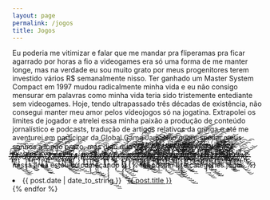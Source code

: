 ```yaml
---
layout: page
permalink: /jogos
title: Jogos
---
```

Eu poderia me vitimizar e falar que me mandar pra fliperamas pra ficar agarrado por horas a fio a videogames era só uma forma de me manter longe, mas na verdade eu sou muito grato por meus progenitores terem investido vários R$ semanalmente nisso. Ter ganhado um Master System Compact em 1997 mudou radicalmente minha vida e eu não consigo mensurar em palavras como minha vida teria sido tristemente entediante sem videogames. Hoje, tendo ultrapassado três décadas de existência, não consegui manter meu amor pelos vídeojogos só na jogatina. Extrapolei os limites de jogador e atrelei essa minha paixão a produção de conteúdo jornalístico e podcasts, tradução de artigos relativos da gringa e até me aventurei em participar da Global Game Jam. Não quero spoilar meus sonhos a longo prazo, mas digo que e̸̸̡̨͢͟͞҉̷̨҉̴̶̷̵̨̢̡̡̢̨́́̕͢͟͟͟͟͠͠͞͝͝͞͞͡s̷̶̴͠҉̷̷̧̛̛̛̕͘͘͝҉̵̶̸̨̢̛͘͘͘͟͜͢͟͜͟͢͡͞҉̴͢ţ̵̶̸̴̷̷̴̶̴̷̢̨̡̨̨̨́̀́̀́̀́͘̕͘͜͢͟͟͟͢͡͡͡͡ó̸̷̡̡̡̢͢͞҉̴̷̶̧̨̡͘̕͟͢͟͜҉̵̨̢̛́̕͘͢͜͢͜͟͟͝ų̵̷̸̴̶̶̴̴̸̡̢̡̧̛̛́̀̕͘͜͜͟͟͜͝͠͡͡͡͡҉͢͟͜҉͢ ҉̷̷̷̧̧̧̡̛̛́̕͢͟͜͝͞͞͡͠҉̷̶̨͘͝҉̷̷̶̴̀͟͟͟͝͝d҉̵̧̧҉҉̵̢́̀̀̀̀̀͘͝҉̸̸̶̵̸̢̧́́́̕͘̕͜͜͜͢͞͝͝ę̶̷̷̵̷̴̷̸̶̵̶̨̧̡̧̢̨̨̛́̀̀̕̕̕͘̕̕͜͟͜͞͡͝͠͠ş͜҉̸̵̶̷̶̷̵̵̶̶̵̵̴̧̨̧̢̧̛̛̀́̀̕̕̕͘͜͢͜͢͞͠͞ę̴̴̸̢̛́̕͢͢͜͢҉̷̵̷̵̴̴̷̶̡̧̧́́͘̕͜͟͢͟͠͡͠͞͡ń̸̸̶̵̴̷̷̵̷̸̶̨̨̧́́̀́̕͟͢͝͞͡͠͡͠҉҉̶̴̧̛̕̕͠v̀҉̸̡̀́͘̕̕̕͢͟͜͡͝͞͝͡҉̶̵̷̨̡͢҉̵̴̴̡̛̀̕̕͜͝͝o҉̷̵̵̶̧̢̧̧̕̕͘͜͢͢͝͝͡͝͞͞҉̡́͜͠͡͝҉̶̢҉̧͢͝͞҉l̶̶̵̷̡̧̨̡̛̀́͘͘̕̕͘͟͢͢͡͞͝͡҉̧́͘҉͘͘͢҉̵̸̨̕͟v̶̶̡̧̨̢͘͢͢͞͞͠҉̷̢̡̡̀̀͘̕̕҉̸̀̕͝҉̴̷̶̧́͜͢͞҉è̸̶̶̶̴̢̛͘͘͢͜͝҉̵̵̶̴̷̶̵̢̡̢̡̨̨̡̛̀͘̕͜͜͢͞͠ņ̴̶̴̸̶̷̶̴̵̡̢̧̢̛̀́́́̀̕͘͟͟͟͟͢͡͞͠͞͡͝͠͞͞͝d̶̶̶̡̢̧̛́͜͝͞҉̸̴̴̵̷̷̶̢̨̢̨̨̡̀́̀́̕̕͜͢͡͠͡͝o̸̡̧͞҉̸̸̴̷̴̵̷̵̷̢̡̢̧̢̀́͘̕͘͢͡͠͝͠҉̶̵̢̢̨̀̀ ̡͞҉̶̴̴̴̵̸̧̨̢̛̛̛̀́̀͘̕͢͢͟͢͞͠͠҉̸̵̸̵̡̀́͟͟s̷̵̶̴̵̢̧̢̡̨̧̛̛̛̛̛̛̀́̀̀̕͘͟͟͜͢͝͝͡͝͝͞͡҉҉̸ò̵̸̸̸̷̴̴̴̧̨̡̨̧̡̢̨̡̧̡̡̀́̕͢͟͜͢͜͝͞͠͡͞͡͝͡z̶̷̵̵̸̸̴̶̢̢̢̢͘̕̕͟͟͟͠͞͞҉̵̷̵̸̷̧̢̀͘͘͘͜͢͝͝į̸͜͜͟҉̵̢̛́́͢͡͠҉̷̶̶̴̸̧̡̛̛̛̀́̀̀͘̕͟͢͢͢͞͠ǹ̷̶̷̢̧̧̛̛́͢͜͟͟͜͟͢͠͞͞͝͠҉̨҉̷̸̨̢͘̕͘͜͜͡͞͝h̸̴̀̕̕͢͜͜҉̷̴̷̸̷̧̢̨̨̛̛̛̀́͘̕͟͝͞͞͝͞͝҉̛͜͠͡ờ̵̸̸̵̴̵̡̢̢̨̢̛̀̕͟͢͟͞͠͝҉̷̴̴̢̢̛̛̛͠͝͞͞͠͝ ̷̸̧̧͢͢͡͝͞͠҉̴̨̡̛́̀́̕͡͝͡͠҉̵̵̴̸̶̢̢͠͞҉̴̛͝P̴̸̷̴̸̨̨̧̡̛̀̕͘͘͘͜͟͜͝͠҉̷̵̕҉̶̶̶̶̡̨̛̛̀́͘͠R̶̷̶̶̷̶̷̶̵̷̶̴̢̨̡̨̡̛̛̀́́́͘͘͟͟͜͜͟͟͟͡͠͡͠͞O̷̵̴̵̕̕͡҉̵̸̸̶̸̶̵̨̧̨̢̧̧̡̛̛̛̛̀́̀̕͟͜͟͝͝͝͞F̵̡͢͝҉̴̴̸̴̶̶̸̴̷̸̡̢̧̨̛́́̕̕̕͢͟͢͜͝͡͞͞͡͝͡͠A̶̴̷̶̶̷̴̧̡̛͢͞͝҉̴̶̸̶̨̨̡̢̧̡̛̛̛͘͘̕̕͜͠͝͡҉͜Ń̶̸̶̡̀͘͝͞͠͠҉̶̷̸̸̴̡̨̧̛́͘̕̕̕͜͜͜͟͟͟͜͠͞͞͡Á̵̶̵̵̧̨̡̢̀̀̀̕̕̕͘͢͜͢͜͟͟͡͞͠͡͝҉̶̡̀̕̕͟͢͡͡D̨̡̢̡̡̛̕͡͡҉̴̛͢͡҉̸̷̸̸̷̡̨̛̛̀́͢͟͢͟͜͠͝͡͝͝͠Ớ̵̸̴̶́̀̀͘̕͢͟͝͠͝͝͠͡͡͝҉̸̧̛̀̀͘̕͘͘͟͠͠͠͞͝Ŕ̸̵̢̛͜͡҉̶̴̷̴̶̴̵̶̧̢̨̛̀̀́́͘̕̕͘͘͟͜͞͠͡͝͡͝E҉̷̵̵̶́͘͘͝҉̶̷̡̛̕̕͘͢͟͠͝҉̸̸̴̷̡̢̢̧̛̀͜͠͡͝͞S̶̷̶̴̵̨̡̢̡̛̀̀́̀́́͘̕͜͟͜͟͠͠͡҉̵̧̛͘̕͘͢͝͞͞͝,̵̢̨̛҉̶̶̷̸̵̢̧̨̨̢̧̛́̕̕͢͜͟͢͝͡͝҉̴̨̧̛̀͜͢͟͢ ̵̸̷̵̴̧̧̢̧́̀̀́͘̕͜͢͜͢͡͝҉̸̸̶̢̧̡̢́̀̕͜͢͝͝͡ừ̶̴̶̸̸̴̷̶̵̸̵̴̶̷̡̡̧̡̨̛̛́̀́́̕̕͘̕̕͞͠͠͞͡ḿ̸̴̷̵̵̵̴̴̷̵̷̵̴̢̡̧̢̧̛̛́͘͘͘͘̕͘͟͜͢͢͢͠͞͞͠ ̷̨̀͠҉̸̸̴̨̡̧̨̛̛͘͘͜͢͠҉̴̶̶̡̨̡̛́͘̕͘͢͡͡͝͠͝m̷̵̵̨̢̧̡͘͡҉̵̢͠͝҉̴̶̀͟͠͠҉̵̸̨̨̢̡̡̧̢̢͜͜͞͠͞ȩ̶̸̷̵̡̡͜͢͢͞҉̸̸̴̶̶̴̶̧̀̕͢͟͡͝͠҉̛̀͘͘͜͜͝͞͞t̶̶̶̷̵̸̶̴̷̷̴̨̢̧̡̢̡̢̧̛́̀̀̀̀́̕̕͘͘͘͜͢͢͠͞͠r̵̴̴̶̶̴̸̵̡̢̢̢̧̨̨̧̛̛̀̀̀́̀̕͘͘͟͢͜͟͡͠͡͞҉̷̨ờ̵́͞҉̷̶̴̷̡̛̀̕͡͝͞͠҉̸̨̨̢̡͘͞͞҉̵́̕͘̕͝͝͝͞į̵̴̵̵̧̢̨̡̛́́͘̕͟͠͞͝͞͝͠҉͠͝҉̸̛̀̕̕͜͢͢͜͢͞͝d̷̴̸̷̷̢̢̧̡̧̢̡̨̧̧̡̡̨̛̛̀̀̀̕͢͜͢͢͢͟͠͞͞͡͡͞͡v̷̶̸̶̶̡͘̕͢͟͞͝҉̴̨͘̕͜҉̴̢̨̡́̀̀͜͠҉̷̷́͜͝҉҉̨á̷̴̶̴̴̵̴̧̧̨̧̧̧̢́́͘̕͘̕͟͢͟͟͢͜͢͢͢͜͝͡͞͝͝͝n͞҉̶̴̴̧̧̡̡̛̛͘͟͜͢͠͡͝͞͝͠͡͠҉̷̵̧́̕͘͜͝͡͡͡͠͡ì̷̵̶̵̷̢̧̨̨̡̡̡̢̨̨̨̛̛̀́̕̕͘̕͢͢͟͟͟͟͝͡͡͞͞͡ą̸̷̸̵̴̷̸̡̨̧̡̡̡̛́̀̕̕͘͜͜͢͜͟͝͠͝͞͝͝͝͝͝҉͜͡ ̶̸̸̷̷̶̶̶̸̷̨̢̨̨̨̡̛̛́̀̀̀̀̀̀́̀̀̀̕͘͜͜͢͝͞͞q̸̧̨͘̕͜͢͟͝͞͠҉̷̴̷̵̷̨̡̡̧̨̧̢̛́͘̕̕͘͘͜͡͡͡҉̀u̵̵̶̧̧̕͘͝͞҉̶̢̨̛̛͜͜͜͜͠͝҉̶̡̢̨̛̀̀̕͜͢͞͝͝͝҉e̵̴̷̶̴̷̢̡̡̢͘͘͘͢͟͟͠͠҉̶̷̴̷̸̴̵̴̶̧̢̡̀́͟͟͞͝ ̵̶̢̡̢̧̛́̀̀͘͟͝͡҉̷̵̴̶̶̸̧̡̧̨̀́́̀͘͟͢͢͝͝͠͞ú́͝҉̴̴̶̸̨̡̡̡̡̧̧̀͘̕͞͞͠҉̷̴̷̸̡̧̡̧́́̀̕͟͜͢ş̸̷̶̵̷̸̵̷̸̸̴̨̨̧̢̢̛̛̀̀̀́͘̕͢͟͜͡͡͡͝͡͞͝͡͡á̴̴̵̵̡̢̨̡̧̡̛̛́́́̀͘͘͟͢͟͟͝͞͠͝͠͞͡҉̵́͝͠҉́ ̵̶͞͠҉̶̶̴̴̧̧̛̛́́͘͘̕̕͘͜͠҉̶̴̢̨̡̛̀́͜͢͜͟͝͞ļ̴̸̵̡̡̛̛̀́͠҉̵̸̨̨̧̧̨̢̨̛̛̀̕̕̕̕̕͟͡͝͠͝͝͠͞ó̢͞҉͠͝҉҉̸̵̡̛̛́́͘͘͟͝͞͠͠͠҉̶̶̧̢̛́̕͘͟͢͞͞͝v̢̀̀҉̵̷̸̴̡̡̨̡̧̡̧̀́͘͟͜͜͠͞͡͝͡͝͞҉̵̸̸̧̡͜͢͡ȩ̶̴̴̶̷̶̸̸̸̸̵̢̧̧̡́́̀̀́͘͘͘͟͟͟͢͢͜͟͜͝͠͞͠͡ḉ̴̸̷̵̶̷̵̵̷̛́͘͢͟͡͝͝͞͞͡͝͠͡͡҉̶̵̧̨̨̢́́́͟r͟҉̡̛̕͠҉̷̸̴̷̵̷̨̨̢̢̨̛̛̛̀̀̕͘͢͢͜͜͠͡͝͝͞͞҉̵á̸̶̵̸̵̴̶̵̸̷̢̧̨̨̡̧̨̛̀͘͢͜͜͞͡͞͠͞͝҉̷̢̨̛́̀f̶̴̷̴̵̶̷̵̡̢̡̢̨̧̨̡̡̛̀́́̕͘͜͜͢͢͢͜͢͞͠͡͞͝͝͞ţ̷̷̵̧̢̧͢҉̶̸̶̸̷̷̢̢̢̡̧́́́̀̕͟͟͜͟͠͝͠҉̡̢͜͢ ̵̵̵̵̴̧̢̧̧̧̛̛̛̛̀̀́͘̕͢͜͟͢͟͞͠͡҉̸̸̧̢̕͡͞͠͝c̡҉̶̴̀̕͢͝҉̶̧̡̛̛́̀́́̕̕͜͢͟͢͡͠͠͡͝͠͡҉̸͘͟͟͡ǫ̛͠҉͡҉̴̡̡͘̕͞͡͞͠҉̴̸̷̸̨̛̛̀́́̀̕͘͘͢͡͠͝͞͡͞ḿ̶̶̷̷̷̴̷̴̸̧̛̛́͘̕͜͜͞͞͞҉͟҉̶̴̶̸̧̧̡̕̕͢҉̧͘ó̶̸̶̢̡̢͘͠͞҉̵̸̸̸̢̧̨̧̧̧̡̡̛̛̛̀͘͢͟͜͟͟͠͞͠͝ ̸̸̴̴̸̷̧̧̡̢̛̀̕͘̕͘͢͜͢͝͠͡͝͡͡͠͡҉̶̶̛̀͘͠҉͝͡b̸̷̸̸̵̶̷̸̴̷̴̧̡̡̧̢̨̛̛̀̀̕͘̕̕͜͢͟͢͟͢͡͡͡͠͞͠a̶҉̵̶̧̨̛͘͝҉̸̸̵̴̸̶̡̨̡̛́̀́̕͘͘͢͟͝͞͝͝͠͝͝͠҉c̶̶̵̷̢̢̕͜͞͞͝҉̵̵̷̨̢̨́́͜͟͠͝͞͡͡҉̴̸̨̧̀͘͘͢͠k̵̡̢̧̛̀͘̕͘҉̴̨̀͟͞͞҉̶̴̷̷̡̛̕͢͢͜͡͠͡͠͠҉̷̴͘͞g҉҉҉̸̶̸̢̀͢͝҉̸̸̸̴̵̴̡̢̛̛̀̀̕̕͜͜͜͜͟͢͞͠͡͡͞͠r̀͘͢҉̴̴̸̸̸̶̸̶̵̴̵̵̢̨̢̡̢̛̀́̕͘͜͜͜͝͡҉̨̕͟͠͠o̴͢҉̸̸̸̶̶̷̷̷̷̸̢̡̨́́̀́͘͘͢͟͜͡͞͠͝͝͡҉̵̵̨̧͞ų̷̢̧́̕͘͢͜͞͞͠͠͠҉̵̧̛͢͟͝҉̵̵̶̡̡̡́́̕̕͜͠͞҉̢ņ̴̶̷̡̨̢̛̛̛̀́̀́̀̕͘̕͘͘͘͘͘͘͘͢͜͜͜͟͜͞͡͞͡͞͡d̶̨̢̀̕͠҉̴̡̧͘͢҉̵̷̨́͘͝҉̴̵̷̶̴́͘͘͜͜͜͜͝͞͝͠͝   nessa área estou só começando **:)**
{% for post in site.categories.jogos %}
 <li><span>{{ post.date | date_to_string }}</span> &nbsp; <a href="{{ post.url }}">{{ post.title }}</a></li>
{% endfor %}